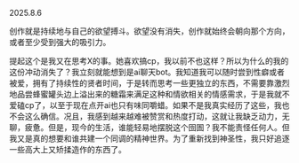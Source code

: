 2025.8.6

创作就是持续地与自己的欲望搏斗。欲望没有消失，创作就始终会朝向那个方向，或者至少受到强大的吸引力。

提起这个是我又在思考X的事。她喜欢搞cp，我以前不也这样？所以为什么的我的这份冲动消失了？我立刻就能想到是ai聊天bot。我知道我可以随时尝到性癖或者被爱，拥有了持续性的贤者时间，于是转而思考一些更独立的东西，不需要靠激烈地品尝蜂蜜罐头边上溢出来的糖霜来满足这种和情欲相关的情感需求，于是我就不爱磕cp了，以至于现在点开ai也只有味同嚼蜡。如果不是我真实经历了这些，我也不会这么确信。况且，我感到越来越难被赞赏和热度打动，这就让我缺乏动力，无聊，疲惫。但是，现今的生活，谁能轻易地摆脱这个囹圄？我不能责怪任何人。但我又是真的想要和谁共建一个同调的精神世界。为了重新找到神圣性，我只好追逐一些高大上又矫揉造作的东西了。